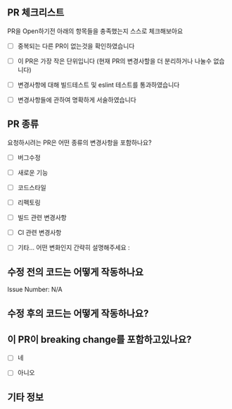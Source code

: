## PR 체크리스트
PR을 Open하기전 아래의 항목들을 충족했는지 스스로 체크해보아요

- [ ] 중복되는 다른 PR이 없는것을 확인하였습니다
- [ ] 이 PR은 가장 작은 단위입니다 (현재 PR의 변경사할을 더 분리하거나 나눌수 없습니다)
- [ ] 변경사항에 대해 빌드테스트 및 eslint 테스트를 통과하였습니다
- [ ] 변경사항들에 관하여 명확하게 서술하였습니다


## PR 종류
요청하시려는 PR은 어떤 종류의 변경사항을 포함하나요?
<!-- X(가위표)로 체크해주세요 -->

- [ ] 버그수정
- [ ] 새로운 기능
- [ ] 코드스타일
- [ ] 리펙토링
- [ ] 빌드 관련 변경사항
- [ ] CI 관련 변경사항
- [ ] 기타... 어떤 변화인지 간략히 설명해주세요 :


## 수정 전의 코드는 어떻게 작동하나요
<!-- 연관된 Issue번호를 첨부해주세요 (없으면 무방) -->

Issue Number: N/A


## 수정 후의 코드는 어떻게 작동하나요?
<!-- 이전 코드와 작동상의 차이점등을 서술해주세요 --> 

## 이 PR이 breaking change를 포함하고있나요?
<!-- 기존 코드와 호환되지 않을 수준의 변화를 포함하고 있나요? (코드 구조, 호환성, api구조 등등) -->
- [ ] 네
- [ ] 아니오


<!-- 만약 PR에 Breaking Changes가 포함되어있다면 관련해서 자세히 적어주세요 -->


## 기타 정보
<!-- 추가적으로 적으시고 싶으신말을 자유롭게 남겨주세요 -->
